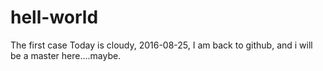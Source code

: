 # hell-world
The first case
Today is cloudy, 2016-08-25, I am back to github, and i will be a master here....maybe.
